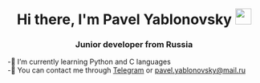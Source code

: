<h1 align="center">Hi there, I'm Pavel Yablonovsky
<img src="https://github.com/blackcater/blackcater/raw/main/images/Hi.gif" height="32"/></h1>
<h3 align="center">Junior developer from Russia </h3>

-🌱 I’m currently learning Python and C languages <br>
-💬 You can contact me through <a href="https://t.me/PavlyshaGoSlam" target="_blank">Telegram</a> or pavel.yablonovsky@mail.ru
